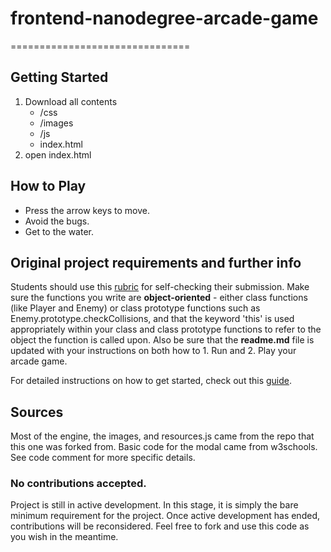 # frontend-nanodegree-arcade-game
===============================

## Getting Started

1. Download all contents
   * /css
   * /images
   * /js
   * index.html
2. open index.html

## How to Play

* Press the arrow keys to move.
* Avoid the bugs.
* Get to the water.

## Original project requirements and further info

Students should use this [rubric](https://review.udacity.com/#!/projects/2696458597/rubric) for self-checking their submission. Make sure the functions you write are **object-oriented** - either class functions (like Player and Enemy) or class prototype functions such as Enemy.prototype.checkCollisions, and that the keyword 'this' is used appropriately within your class and class prototype functions to refer to the object the function is called upon. Also be sure that the **readme.md** file is updated with your instructions on both how to 1. Run and 2. Play your arcade game.

For detailed instructions on how to get started, check out this [guide](https://docs.google.com/document/d/1v01aScPjSWCCWQLIpFqvg3-vXLH2e8_SZQKC8jNO0Dc/pub?embedded=true).

## Sources
Most of the engine, the images, and resources.js came from the repo that this one was forked from.  Basic code for the modal came from w3schools.  See code comment for more specific details.

### No contributions accepted.

Project is still in active development.  In this stage, it is simply the bare minimum requirement for the project.  Once active development has ended, contributions will be reconsidered.  Feel free to fork and use this code as you wish in the meantime.
